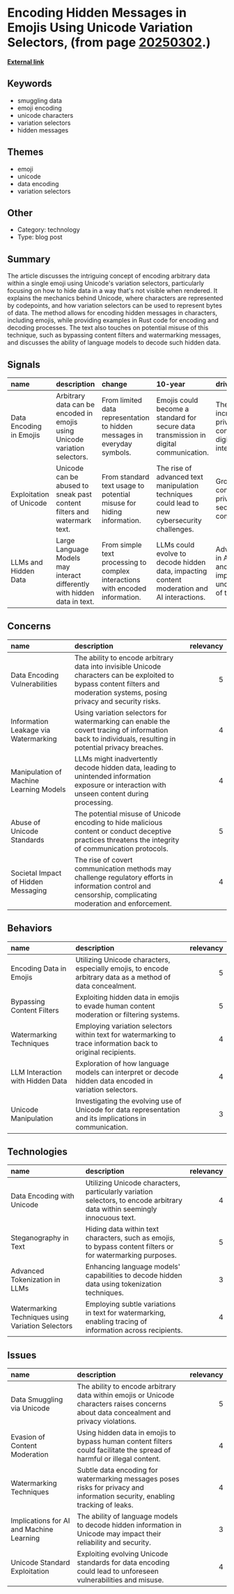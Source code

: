 # __Encoding Hidden Messages in Emojis Using Unicode Variation Selectors__, (from page [20250302](https://kghosh.substack.com/p/20250302).)

__[External link](https://paulbutler.org/2025/smuggling-arbitrary-data-through-an-emoji/)__



## Keywords

* smuggling data
* emoji encoding
* unicode characters
* variation selectors
* hidden messages

## Themes

* emoji
* unicode
* data encoding
* variation selectors

## Other

* Category: technology
* Type: blog post

## Summary

The article discusses the intriguing concept of encoding arbitrary data within a single emoji using Unicode's variation selectors, particularly focusing on how to hide data in a way that's not visible when rendered. It explains the mechanics behind Unicode, where characters are represented by codepoints, and how variation selectors can be used to represent bytes of data. The method allows for encoding hidden messages in characters, including emojis, while providing examples in Rust code for encoding and decoding processes. The text also touches on potential misuse of this technique, such as bypassing content filters and watermarking messages, and discusses the ability of language models to decode such hidden data.

## Signals

| name                    | description                                                                | change                                                                        | 10-year                                                                                       | driving-force                                                                    |   relevancy |
|:------------------------|:---------------------------------------------------------------------------|:------------------------------------------------------------------------------|:----------------------------------------------------------------------------------------------|:---------------------------------------------------------------------------------|------------:|
| Data Encoding in Emojis | Arbitrary data can be encoded in emojis using Unicode variation selectors. | From limited data representation to hidden messages in everyday symbols.      | Emojis could become a standard for secure data transmission in digital communication.         | The need for increased privacy and data concealment in digital interactions.     |           4 |
| Exploitation of Unicode | Unicode can be abused to sneak past content filters and watermark text.    | From standard text usage to potential misuse for hiding information.          | The rise of advanced text manipulation techniques could lead to new cybersecurity challenges. | Growing concerns over privacy and data security in digital communications.       |           5 |
| LLMs and Hidden Data    | Large Language Models may interact differently with hidden data in text.   | From simple text processing to complex interactions with encoded information. | LLMs could evolve to decode hidden data, impacting content moderation and AI interactions.    | Advancements in AI capabilities and the need for improved understanding of text. |           3 |

## Concerns

| name                                    | description                                                                                                                                                                  |   relevancy |
|:----------------------------------------|:-----------------------------------------------------------------------------------------------------------------------------------------------------------------------------|------------:|
| Data Encoding Vulnerabilities           | The ability to encode arbitrary data into invisible Unicode characters can be exploited to bypass content filters and moderation systems, posing privacy and security risks. |           5 |
| Information Leakage via Watermarking    | Using variation selectors for watermarking can enable the covert tracing of information back to individuals, resulting in potential privacy breaches.                        |           4 |
| Manipulation of Machine Learning Models | LLMs might inadvertently decode hidden data, leading to unintended information exposure or interaction with unseen content during processing.                                |           4 |
| Abuse of Unicode Standards              | The potential misuse of Unicode encoding to hide malicious content or conduct deceptive practices threatens the integrity of communication protocols.                        |           5 |
| Societal Impact of Hidden Messaging     | The rise of covert communication methods may challenge regulatory efforts in information control and censorship, complicating moderation and enforcement.                    |           4 |

## Behaviors

| name                             | description                                                                                                  |   relevancy |
|:---------------------------------|:-------------------------------------------------------------------------------------------------------------|------------:|
| Encoding Data in Emojis          | Utilizing Unicode characters, especially emojis, to encode arbitrary data as a method of data concealment.   |           5 |
| Bypassing Content Filters        | Exploiting hidden data in emojis to evade human content moderation or filtering systems.                     |           5 |
| Watermarking Techniques          | Employing variation selectors within text for watermarking to trace information back to original recipients. |           4 |
| LLM Interaction with Hidden Data | Exploration of how language models can interpret or decode hidden data encoded in variation selectors.       |           4 |
| Unicode Manipulation             | Investigating the evolving use of Unicode for data representation and its implications in communication.     |           3 |

## Technologies

| name                                              | description                                                                                                               |   relevancy |
|:--------------------------------------------------|:--------------------------------------------------------------------------------------------------------------------------|------------:|
| Data Encoding with Unicode                        | Utilizing Unicode characters, particularly variation selectors, to encode arbitrary data within seemingly innocuous text. |           4 |
| Steganography in Text                             | Hiding data within text characters, such as emojis, to bypass content filters or for watermarking purposes.               |           5 |
| Advanced Tokenization in LLMs                     | Enhancing language models' capabilities to decode hidden data using tokenization techniques.                              |           3 |
| Watermarking Techniques using Variation Selectors | Employing subtle variations in text for watermarking, enabling tracing of information across recipients.                  |           4 |

## Issues

| name                                     | description                                                                                                                             |   relevancy |
|:-----------------------------------------|:----------------------------------------------------------------------------------------------------------------------------------------|------------:|
| Data Smuggling via Unicode               | The ability to encode arbitrary data within emojis or Unicode characters raises concerns about data concealment and privacy violations. |           5 |
| Evasion of Content Moderation            | Using hidden data in emojis to bypass human content filters could facilitate the spread of harmful or illegal content.                  |           4 |
| Watermarking Techniques                  | Subtle data encoding for watermarking messages poses risks for privacy and information security, enabling tracking of leaks.            |           4 |
| Implications for AI and Machine Learning | The ability of language models to decode hidden information in Unicode may impact their reliability and security.                       |           3 |
| Unicode Standard Exploitation            | Exploiting evolving Unicode standards for data encoding could lead to unforeseen vulnerabilities and misuse.                            |           4 |